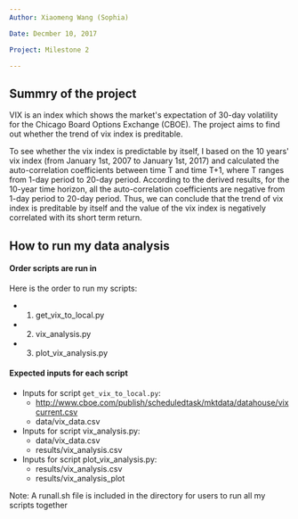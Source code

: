 ```yaml
---
Author: Xiaomeng Wang (Sophia)

Date: Decmber 10, 2017

Project: Milestone 2

---
```




## Summry of the project

VIX is an index which shows the market's expectation of 30-day volatility for the Chicago Board Options Exchange (CBOE). The project aims to find out whether the trend of vix index is preditable. 

To see whether the vix index is predictable by itself, I based on the 10 years' vix index (from January 1st, 2007 to January 1st, 2017) and calculated the auto-correlation coefficients between time T and time T+1, where T ranges from 1-day period to 20-day period. According to the derived results, for the 10-year time horizon, all the auto-correlation coefficients are negative from 1-day period to 20-day period. Thus, we can conclude that the trend of vix index is preditable by itself and the value of the vix index is negatively correlated with its short term return.

## How to run my data analysis

#### Order scripts are run in

Here is the order to run my scripts:

- 1. get_vix_to_local.py
- 2. vix_analysis.py
- 3. plot_vix_analysis.py

#### Expected inputs for each script

- Inputs for script `get_vix_to_local.py`: 
	- http://www.cboe.com/publish/scheduledtask/mktdata/datahouse/vixcurrent.csv 
	- data/vix_data.csv
- Inputs for script vix_analysis.py: 
	- data/vix_data.csv 
	- results/vix_analysis.csv
- Inputs for script plot_vix_analysis.py: 
	- results/vix_analysis.csv 
	- results/vix_analysis_plot

Note: A runall.sh file is included in the directory for users to run all my scripts together